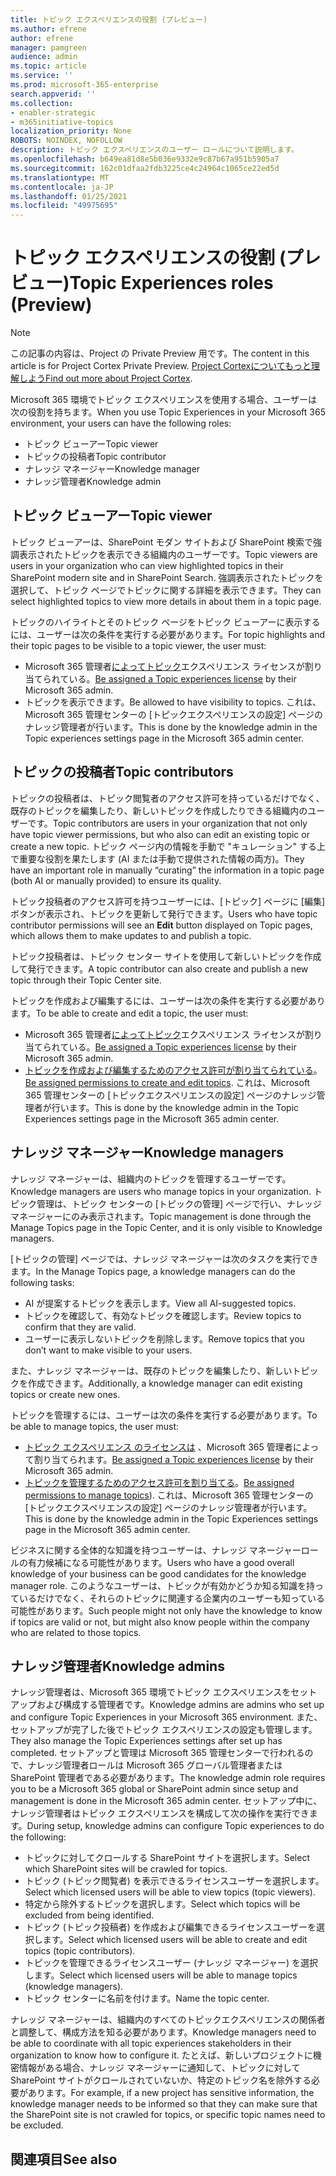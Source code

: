```yaml
---
title: トピック エクスペリエンスの役割 (プレビュー)
ms.author: efrene
author: efrene
manager: pamgreen
audience: admin
ms.topic: article
ms.service: ''
ms.prod: microsoft-365-enterprise
search.appverid: ''
ms.collection:
- enabler-strategic
- m365initiative-topics
localization_priority: None
ROBOTS: NOINDEX, NOFOLLOW
description: トピック エクスペリエンスのユーザー ロールについて説明します。
ms.openlocfilehash: b649ea81d8e5b036e9332e9c87b67a951b5905a7
ms.sourcegitcommit: 162c01dfaa2fdb3225ce4c24964c1065ce22ed5d
ms.translationtype: MT
ms.contentlocale: ja-JP
ms.lasthandoff: 01/25/2021
ms.locfileid: "49975695"
---
```

# <a name="topic-experiences-roles-preview"></a><span data-ttu-id="670ea-103">トピック エクスペリエンスの役割 (プレビュー)</span><span class="sxs-lookup"><span data-stu-id="670ea-103">Topic Experiences roles (Preview)</span></span>

> [!Note] 
> <span data-ttu-id="670ea-104">この記事の内容は、Project の Private Preview 用です。</span><span class="sxs-lookup"><span data-stu-id="670ea-104">The content in this article is for Project Cortex Private Preview.</span></span> <span data-ttu-id="670ea-105">[Project Cortexについてもっと理解しよう](https://aka.ms/projectcortex)</span><span class="sxs-lookup"><span data-stu-id="670ea-105">[Find out more about Project Cortex](https://aka.ms/projectcortex).</span></span>


<span data-ttu-id="670ea-106">Microsoft 365 環境でトピック エクスペリエンスを使用する場合、ユーザーは次の役割を持ちます。</span><span class="sxs-lookup"><span data-stu-id="670ea-106">When you use Topic Experiences in your Microsoft 365 environment, your users can have the following roles:</span></span>
-   <span data-ttu-id="670ea-107">トピック ビューアー</span><span class="sxs-lookup"><span data-stu-id="670ea-107">Topic viewer</span></span>
-   <span data-ttu-id="670ea-108">トピックの投稿者</span><span class="sxs-lookup"><span data-stu-id="670ea-108">Topic contributor</span></span>
-   <span data-ttu-id="670ea-109">ナレッジ マネージャー</span><span class="sxs-lookup"><span data-stu-id="670ea-109">Knowledge manager</span></span>
-   <span data-ttu-id="670ea-110">ナレッジ管理者</span><span class="sxs-lookup"><span data-stu-id="670ea-110">Knowledge admin</span></span>

## <a name="topic-viewer"></a><span data-ttu-id="670ea-111">トピック ビューアー</span><span class="sxs-lookup"><span data-stu-id="670ea-111">Topic viewer</span></span>

<span data-ttu-id="670ea-112">トピック ビューアーは、SharePoint モダン サイトおよび SharePoint 検索で強調表示されたトピックを表示できる組織内のユーザーです。</span><span class="sxs-lookup"><span data-stu-id="670ea-112">Topic viewers are users in your organization who can view highlighted topics in their SharePoint modern site and in SharePoint Search.</span></span> <span data-ttu-id="670ea-113">強調表示されたトピックを選択して、トピック ページでトピックに関する詳細を表示できます。</span><span class="sxs-lookup"><span data-stu-id="670ea-113">They can select highlighted topics to view more details in about them in a topic page.</span></span> 

<span data-ttu-id="670ea-114">トピックのハイライトとそのトピック ページをトピック ビューアーに表示するには、ユーザーは次の条件を実行する必要があります。</span><span class="sxs-lookup"><span data-stu-id="670ea-114">For topic highlights and their topic pages to be visible to a topic viewer, the user must:</span></span>
-   <span data-ttu-id="670ea-115">Microsoft 365 管理者[によってトピック](https://docs.microsoft.com/microsoft-365/knowledge/set-up-topic-experiences#assign-licenses)エクスペリエンス ライセンスが割り当てられている。</span><span class="sxs-lookup"><span data-stu-id="670ea-115">[Be assigned a Topic experiences license](https://docs.microsoft.com/microsoft-365/knowledge/set-up-topic-experiences#assign-licenses) by their Microsoft 365 admin.</span></span>
-   <span data-ttu-id="670ea-116">トピックを表示できます。</span><span class="sxs-lookup"><span data-stu-id="670ea-116">Be allowed to have visibility to topics.</span></span> <span data-ttu-id="670ea-117">これは、Microsoft 365 管理センターの [トピックエクスペリエンスの設定] ページのナレッジ管理者が行います。</span><span class="sxs-lookup"><span data-stu-id="670ea-117">This is done by the knowledge admin in the Topic experiences settings page in the Microsoft 365 admin center.</span></span>


## <a name="topic-contributors"></a><span data-ttu-id="670ea-118">トピックの投稿者</span><span class="sxs-lookup"><span data-stu-id="670ea-118">Topic contributors</span></span>

<span data-ttu-id="670ea-119">トピックの投稿者は、トピック閲覧者のアクセス許可を持っているだけでなく、既存のトピックを編集したり、新しいトピックを作成したりできる組織内のユーザーです。</span><span class="sxs-lookup"><span data-stu-id="670ea-119">Topic contributors are users in your organization that not only have topic viewer permissions, but who also can edit an existing topic or create a new topic.</span></span> <span data-ttu-id="670ea-120">トピック ページ内の情報を手動で "キュレーション" する上で重要な役割を果たします (AI または手動で提供された情報の両方)。</span><span class="sxs-lookup"><span data-stu-id="670ea-120">They have an important role in manually “curating” the information in a topic page (both AI or manually provided) to ensure its quality.</span></span>

<span data-ttu-id="670ea-121">トピック投稿者のアクセス許可を持つユーザーには、[トピック] ページに [編集] ボタンが表示され、トピックを更新して発行できます。</span><span class="sxs-lookup"><span data-stu-id="670ea-121">Users who have topic contributor permissions will see an **Edit** button displayed on Topic pages, which allows them to make updates to and publish a topic.</span></span>

<span data-ttu-id="670ea-122">トピック投稿者は、トピック センター サイトを使用して新しいトピックを作成して発行できます。</span><span class="sxs-lookup"><span data-stu-id="670ea-122">A topic contributor can also create and publish a new topic through their Topic Center site.</span></span>

<span data-ttu-id="670ea-123">トピックを作成および編集するには、ユーザーは次の条件を実行する必要があります。</span><span class="sxs-lookup"><span data-stu-id="670ea-123">To be able to create and edit a topic, the user must:</span></span>

-   <span data-ttu-id="670ea-124">Microsoft 365 管理者[によってトピック](https://docs.microsoft.com/microsoft-365/knowledge/set-up-topic-experiences#assign-licenses)エクスペリエンス ライセンスが割り当てられている。</span><span class="sxs-lookup"><span data-stu-id="670ea-124">[Be assigned a Topic experiences license](https://docs.microsoft.com/microsoft-365/knowledge/set-up-topic-experiences#assign-licenses) by their Microsoft 365 admin.</span></span>
-   <span data-ttu-id="670ea-125">[トピックを作成および編集するためのアクセス許可が割り当てられている](https://docs.microsoft.com/microsoft-365/knowledge/topic-experiences-user-permissions#change-who-has-permissions-to-do-tasks-on-the-topic-center)。</span><span class="sxs-lookup"><span data-stu-id="670ea-125">[Be assigned permissions to create and edit topics](https://docs.microsoft.com/microsoft-365/knowledge/topic-experiences-user-permissions#change-who-has-permissions-to-do-tasks-on-the-topic-center).</span></span> <span data-ttu-id="670ea-126">これは、Microsoft 365 管理センターの [トピックエクスペリエンスの設定] ページのナレッジ管理者が行います。</span><span class="sxs-lookup"><span data-stu-id="670ea-126">This is done by the knowledge admin in the Topic Experiences settings page in the Microsoft 365 admin center.</span></span>

## <a name="knowledge-managers"></a><span data-ttu-id="670ea-127">ナレッジ マネージャー</span><span class="sxs-lookup"><span data-stu-id="670ea-127">Knowledge managers</span></span>

<span data-ttu-id="670ea-128">ナレッジ マネージャーは、組織内のトピックを管理するユーザーです。</span><span class="sxs-lookup"><span data-stu-id="670ea-128">Knowledge managers are users who manage topics in your organization.</span></span>  <span data-ttu-id="670ea-129">トピック管理は、トピック センターの [トピックの管理] ページで行い、ナレッジ マネージャーにのみ表示されます。</span><span class="sxs-lookup"><span data-stu-id="670ea-129">Topic management is done through the Manage Topics page in the Topic Center, and it is only visible to Knowledge managers.</span></span>

<span data-ttu-id="670ea-130">[トピックの管理] ページでは、ナレッジ マネージャーは次のタスクを実行できます。</span><span class="sxs-lookup"><span data-stu-id="670ea-130">In the Manage Topics page, a knowledge managers can do the following tasks:</span></span>
-   <span data-ttu-id="670ea-131">AI が提案するトピックを表示します。</span><span class="sxs-lookup"><span data-stu-id="670ea-131">View all AI-suggested topics.</span></span>
-   <span data-ttu-id="670ea-132">トピックを確認して、有効なトピックを確認します。</span><span class="sxs-lookup"><span data-stu-id="670ea-132">Review topics to confirm that they are valid.</span></span>
-   <span data-ttu-id="670ea-133">ユーザーに表示しないトピックを削除します。</span><span class="sxs-lookup"><span data-stu-id="670ea-133">Remove topics that you don’t want to make visible to your users.</span></span>


<span data-ttu-id="670ea-134">また、ナレッジ マネージャーは、既存のトピックを編集したり、新しいトピックを作成できます。</span><span class="sxs-lookup"><span data-stu-id="670ea-134">Additionally, a knowledge manager can edit existing topics or create new ones.</span></span>

<span data-ttu-id="670ea-135">トピックを管理するには、ユーザーは次の条件を実行する必要があります。</span><span class="sxs-lookup"><span data-stu-id="670ea-135">To be able to manage topics, the user must:</span></span>
-   <span data-ttu-id="670ea-136">[トピック エクスペリエンス のライセンスは](https://docs.microsoft.com/microsoft-365/knowledge/set-up-topic-experiences#assign-licenses) 、Microsoft 365 管理者によって割り当てられます。</span><span class="sxs-lookup"><span data-stu-id="670ea-136">[Be assigned a Topic experiences license](https://docs.microsoft.com/microsoft-365/knowledge/set-up-topic-experiences#assign-licenses) by their Microsoft 365 admin.</span></span>
-   <span data-ttu-id="670ea-137">[トピックを管理するためのアクセス許可を割り当てる](https://docs.microsoft.com/microsoft-365/knowledge/topic-experiences-user-permissions#change-who-has-permissions-to-do-tasks-on-the-topic-center)。</span><span class="sxs-lookup"><span data-stu-id="670ea-137">[Be assigned permissions to manage topics](https://docs.microsoft.com/microsoft-365/knowledge/topic-experiences-user-permissions#change-who-has-permissions-to-do-tasks-on-the-topic-center)).</span></span> <span data-ttu-id="670ea-138">これは、Microsoft 365 管理センターの [トピックエクスペリエンスの設定] ページのナレッジ管理者が行います。</span><span class="sxs-lookup"><span data-stu-id="670ea-138">This is done by the knowledge admin in the Topic Experiences settings page in the Microsoft 365 admin center.</span></span>

<span data-ttu-id="670ea-139">ビジネスに関する全体的な知識を持つユーザーは、ナレッジ マネージャーロールの有力候補になる可能性があります。</span><span class="sxs-lookup"><span data-stu-id="670ea-139">Users who have a good overall knowledge of your business can be good candidates for the knowledge manager role.</span></span> <span data-ttu-id="670ea-140">このようなユーザーは、トピックが有効かどうか知る知識を持っているだけでなく、それらのトピックに関連する企業内のユーザーも知っている可能性があります。</span><span class="sxs-lookup"><span data-stu-id="670ea-140">Such people might not only have the knowledge to know if topics are valid or not, but might also know people within the company who are related to those topics.</span></span>


## <a name="knowledge-admins"></a><span data-ttu-id="670ea-141">ナレッジ管理者</span><span class="sxs-lookup"><span data-stu-id="670ea-141">Knowledge admins</span></span>

<span data-ttu-id="670ea-142">ナレッジ管理者は、Microsoft 365 環境でトピック エクスペリエンスをセットアップおよび構成する管理者です。</span><span class="sxs-lookup"><span data-stu-id="670ea-142">Knowledge admins are admins who set up and configure Topic Experiences in your Microsoft 365 environment.</span></span> <span data-ttu-id="670ea-143">また、セットアップが完了した後でトピック エクスペリエンスの設定も管理します。</span><span class="sxs-lookup"><span data-stu-id="670ea-143">They also manage the Topic Experiences settings after set up has completed.</span></span> <span data-ttu-id="670ea-144">セットアップと管理は Microsoft 365 管理センターで行われるので、ナレッジ管理者ロールは Microsoft 365 グローバル管理者または SharePoint 管理者である必要があります。</span><span class="sxs-lookup"><span data-stu-id="670ea-144">The knowledge admin role requires you to be a Microsoft 365 global or SharePoint admin since setup and management is done in the Microsoft 365 admin center.</span></span>
<span data-ttu-id="670ea-145">セットアップ中に、ナレッジ管理者はトピック エクスペリエンスを構成して次の操作を実行できます。</span><span class="sxs-lookup"><span data-stu-id="670ea-145">During setup, knowledge admins can configure Topic experiences to do the following:</span></span>

-   <span data-ttu-id="670ea-146">トピックに対してクロールする SharePoint サイトを選択します。</span><span class="sxs-lookup"><span data-stu-id="670ea-146">Select which SharePoint sites will be crawled for topics.</span></span>
-   <span data-ttu-id="670ea-147">トピック (トピック閲覧者) を表示できるライセンスユーザーを選択します。</span><span class="sxs-lookup"><span data-stu-id="670ea-147">Select which licensed users will be able to view topics (topic viewers).</span></span>
-   <span data-ttu-id="670ea-148">特定から除外するトピックを選択します。</span><span class="sxs-lookup"><span data-stu-id="670ea-148">Select which topics will be excluded from being identified.</span></span>
-   <span data-ttu-id="670ea-149">トピック (トピック投稿者) を作成および編集できるライセンスユーザーを選択します。</span><span class="sxs-lookup"><span data-stu-id="670ea-149">Select which licensed users will be able to create and edit topics (topic contributors).</span></span>
-   <span data-ttu-id="670ea-150">トピックを管理できるライセンスユーザー (ナレッジ マネージャー) を選択します。</span><span class="sxs-lookup"><span data-stu-id="670ea-150">Select which licensed users will be able to manage topics (knowledge managers).</span></span>
-   <span data-ttu-id="670ea-151">トピック センターに名前を付けます。</span><span class="sxs-lookup"><span data-stu-id="670ea-151">Name the topic center.</span></span>

<span data-ttu-id="670ea-152">ナレッジ マネージャーは、組織内のすべてのトピックエクスペリエンスの関係者と調整して、構成方法を知る必要があります。</span><span class="sxs-lookup"><span data-stu-id="670ea-152">Knowledge managers need to be able to coordinate with all topic experiences stakeholders in their organization to know how to configure it.</span></span> <span data-ttu-id="670ea-153">たとえば、新しいプロジェクトに機密情報がある場合、ナレッジ マネージャーに通知して、トピックに対して SharePoint サイトがクロールされていないか、特定のトピック名を除外する必要があります。</span><span class="sxs-lookup"><span data-stu-id="670ea-153">For example, if a new project has sensitive information, the knowledge manager needs to be informed so that they can make sure that the SharePoint site is not crawled for topics, or specific topic names need to be excluded.</span></span>


## <a name="see-also"></a><span data-ttu-id="670ea-154">関連項目</span><span class="sxs-lookup"><span data-stu-id="670ea-154">See also</span></span>

